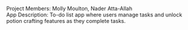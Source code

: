 Project Members: Molly Moulton, Nader Atta-Allah \
App Description: To-do list app where users manage tasks and unlock potion crafting features as
they complete tasks.
